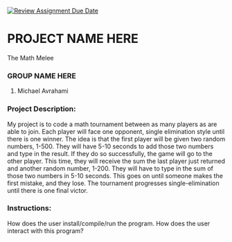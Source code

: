 [![Review Assignment Due Date](https://classroom.github.com/assets/deadline-readme-button-22041afd0340ce965d47ae6ef1cefeee28c7c493a6346c4f15d667ab976d596c.svg)](https://classroom.github.com/a/Vh67aNdh)
# PROJECT NAME HERE

The Math Melee

### GROUP NAME HERE

1. Michael Avrahami
       
### Project Description:

My project is to code a math tournament between as many players as are able to join. Each player will face one opponent, single elimination style until there is one winner. 
The idea is that the first player will be given two random numbers, 1-500. They will have 5-10 seconds to add those two numbers and type in the result. If they do so successfully, the game will go to the other player. This time, they will receive the sum the last player just returned and another random number, 1-200. They will have to type in the sum of those two numbers in 5-10 seconds. This goes on until someone makes the first mistake, and they lose.
The tournament progresses single-elimination until there is one final victor.
  
### Instructions:

How does the user install/compile/run the program.
How does the user interact with this program?
